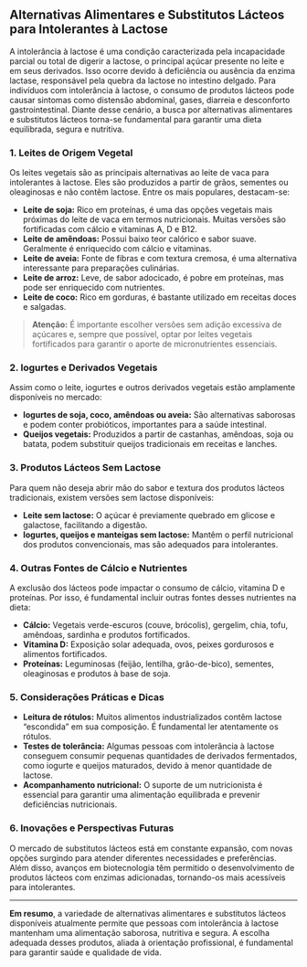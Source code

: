
## Alternativas Alimentares e Substitutos Lácteos para Intolerantes à Lactose

A intolerância à lactose é uma condição caracterizada pela incapacidade parcial ou total de digerir a lactose, o principal açúcar presente no leite e em seus derivados. Isso ocorre devido à deficiência ou ausência da enzima lactase, responsável pela quebra da lactose no intestino delgado. Para indivíduos com intolerância à lactose, o consumo de produtos lácteos pode causar sintomas como distensão abdominal, gases, diarreia e desconforto gastrointestinal. Diante desse cenário, a busca por alternativas alimentares e substitutos lácteos torna-se fundamental para garantir uma dieta equilibrada, segura e nutritiva.

### 1. Leites de Origem Vegetal

Os leites vegetais são as principais alternativas ao leite de vaca para intolerantes à lactose. Eles são produzidos a partir de grãos, sementes ou oleaginosas e não contêm lactose. Entre os mais populares, destacam-se:

- **Leite de soja:** Rico em proteínas, é uma das opções vegetais mais próximas do leite de vaca em termos nutricionais. Muitas versões são fortificadas com cálcio e vitaminas A, D e B12.
- **Leite de amêndoas:** Possui baixo teor calórico e sabor suave. Geralmente é enriquecido com cálcio e vitaminas.
- **Leite de aveia:** Fonte de fibras e com textura cremosa, é uma alternativa interessante para preparações culinárias.
- **Leite de arroz:** Leve, de sabor adocicado, é pobre em proteínas, mas pode ser enriquecido com nutrientes.
- **Leite de coco:** Rico em gorduras, é bastante utilizado em receitas doces e salgadas.

> **Atenção:** É importante escolher versões sem adição excessiva de açúcares e, sempre que possível, optar por leites vegetais fortificados para garantir o aporte de micronutrientes essenciais.

### 2. Iogurtes e Derivados Vegetais

Assim como o leite, iogurtes e outros derivados vegetais estão amplamente disponíveis no mercado:

- **Iogurtes de soja, coco, amêndoas ou aveia:** São alternativas saborosas e podem conter probióticos, importantes para a saúde intestinal.
- **Queijos vegetais:** Produzidos a partir de castanhas, amêndoas, soja ou batata, podem substituir queijos tradicionais em receitas e lanches.

### 3. Produtos Lácteos Sem Lactose

Para quem não deseja abrir mão do sabor e textura dos produtos lácteos tradicionais, existem versões sem lactose disponíveis:

- **Leite sem lactose:** O açúcar é previamente quebrado em glicose e galactose, facilitando a digestão.
- **Iogurtes, queijos e manteigas sem lactose:** Mantêm o perfil nutricional dos produtos convencionais, mas são adequados para intolerantes.

### 4. Outras Fontes de Cálcio e Nutrientes

A exclusão dos lácteos pode impactar o consumo de cálcio, vitamina D e proteínas. Por isso, é fundamental incluir outras fontes desses nutrientes na dieta:

- **Cálcio:** Vegetais verde-escuros (couve, brócolis), gergelim, chia, tofu, amêndoas, sardinha e produtos fortificados.
- **Vitamina D:** Exposição solar adequada, ovos, peixes gordurosos e alimentos fortificados.
- **Proteínas:** Leguminosas (feijão, lentilha, grão-de-bico), sementes, oleaginosas e produtos à base de soja.

### 5. Considerações Práticas e Dicas

- **Leitura de rótulos:** Muitos alimentos industrializados contêm lactose “escondida” em sua composição. É fundamental ler atentamente os rótulos.
- **Testes de tolerância:** Algumas pessoas com intolerância à lactose conseguem consumir pequenas quantidades de derivados fermentados, como iogurte e queijos maturados, devido à menor quantidade de lactose.
- **Acompanhamento nutricional:** O suporte de um nutricionista é essencial para garantir uma alimentação equilibrada e prevenir deficiências nutricionais.

### 6. Inovações e Perspectivas Futuras

O mercado de substitutos lácteos está em constante expansão, com novas opções surgindo para atender diferentes necessidades e preferências. Além disso, avanços em biotecnologia têm permitido o desenvolvimento de produtos lácteos com enzimas adicionadas, tornando-os mais acessíveis para intolerantes.

---

**Em resumo**, a variedade de alternativas alimentares e substitutos lácteos disponíveis atualmente permite que pessoas com intolerância à lactose mantenham uma alimentação saborosa, nutritiva e segura. A escolha adequada desses produtos, aliada à orientação profissional, é fundamental para garantir saúde e qualidade de vida.
```
